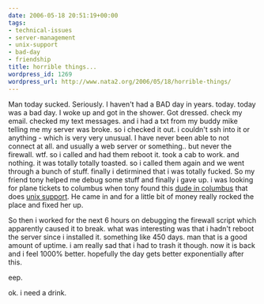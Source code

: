 ```yaml
---
date: 2006-05-18 20:51:19+00:00
tags:
- technical-issues
- server-management
- unix-support
- bad-day
- friendship
title: horrible things...
wordpress_id: 1269
wordpress_url: http://www.nata2.org/2006/05/18/horrible-things/
---
```


Man today sucked. Seriously. I haven't had a BAD day in years. today. today was a bad day. I woke up and got in the shower. Got dressed. check my email. checked my text messages. and i had a txt from my buddy mike telling me my server was broke. so i checked it out. i couldn't ssh into it or anything - which is very very unusual. I have never been able to not connect at all. and usually a web server or something.. but never the firewall. wtf. so i called and had them reboot it. took a cab to work. and nothing. it was totally totally toasted. so i called them again and we went through a bunch of stuff. finally i detirmined that i was totally fucked. So my friend tony helped me debug some stuff and finally i gave up. i was looking for plane tickets to columbus when tony found this <a href="http://owlriver.com/">dude in columbus</a> that does <a href="http://owlriver.com/sysadmin/?">unix support</a>. He came in and for a little bit of money really rocked the place and fixed her up.

So then i worked for the next 6 hours on debugging the firewall script which apparently caused it to break. what was interesting was that i hadn't reboot the server since i installed it. something like 450 days. man that is a good amount of uptime. i am really sad that i had to trash it though. now it is back and i feel 1000% better. hopefully the day gets better exponentially after this.

eep.

ok. i need a drink.